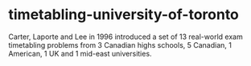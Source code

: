 # timetabling-university-of-toronto
Carter, Laporte and Lee in 1996 introduced a set of 13 real-world exam timetabling problems from 3 Canadian highs schools, 5 Canadian, 1 American, 1 UK and 1 mid-east universities.
